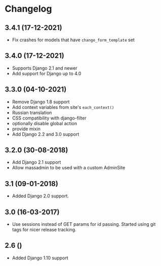 # Changelog

3.4.1 (17-12-2021)
------------------

* Fix crashes for models that have `change_form_template` set

3.4.0 (17-12-2021)
------------------

* Supports Django 2.1 and newer
* Add support for Django up to 4.0

3.3.0 (04-10-2021)
------------------

* Remove Django 1.8 support
* Add context variables from site's `each_context()`
* Russian translation
* CSS compatibility with django-filter
* optionally disable global action
* provide mixin
* Add Django 2.2 and 3.0 support

3.2.0 (30-08-2018)
------------------

* Add Django 2.1 support
* Allow massadmin to be used with a custom AdminSite

3.1 (09-01-2018)
------------------

* Added Django 2.0 support.

3.0 (16-03-2017)
------------------

* Use sessions instead of GET params for id passing. Started using git tags for nicer release tracking.

2.6 ()
------------------

* Added Django 1.10 support
